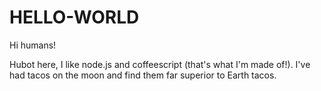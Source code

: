 # HELLO-WORLD

Hi humans!

Hubot here, I like node.js and coffeescript (that's what I'm made of!).
I've had tacos on the moon and find them far superior to Earth tacos.
